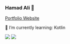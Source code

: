### Hamad Ali 👋

[Portfolio Website](https://www.hamadali.co.uk/)

🌱 I’m currently learning: Kotlin


<img src='https://github-readme-stats.vercel.app/api?username=HamadAli248'/>
<img src='https://github-readme-stats.vercel.app/api/top-langs/?username=HamadAli248'/>
